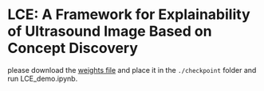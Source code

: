 # LCE: A Framework for Explainability of Ultrasound Image Based on Concept Discovery
please download the [weights file](https://drive.google.com/drive/folders/1dWlGHI5mFLVWdLY80b15Uqe9881cAU3J?usp=sharing) and place it in the ```./checkpoint``` folder and run LCE_demo.ipynb.
